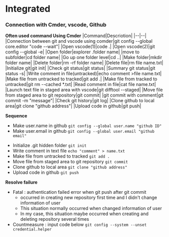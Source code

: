 # Integrated

### Connection with Cmder, vscode, Github

**Often used command Using Cmder**
|Command|Descriotion|
|--|--|
|Connection between git and vscode using comder|git config --global core.editor "code --wait"|
|Open vscode(1)|code .|
|Open vscode(2)|git config --global -e|
|Open folder|explorer .folder name|
|move to subfolder|cd folder name|
|Go up one folder level|cd ..|
|Make folder|mkdir folder name|
|Delete folder|rm -rf folder name|
|Delete file|rm file name.txt|
|Initialize git|git init|
|Check git status|git status|
|Summary git status|git status -s|
|Write comment in file(untracked)|echo comment >file name.txt|
|Make file from untracked to tracked|git add .|
|Make file from tracked to untracked|git rm --cached \*.txt|
|Read comment in file|cat file name.txt|
|Launch text file in staged area with vscode|git difftool --staged|
|Move file from staged area to git repository|git commit|
|git commit with comment|git commit -m "message"|
|Check git history|git log|
|Clone github to local area|git clone "github address"|
|Upload code in github|git push|

**Sequence**

- Make user.name in github
  `git config --global user.name "github ID"`
- Make user.email in github
  `git config --global user.email "github email"`

* Initialize .git hidden folder
  `git init`
* Write comment in text file
  `echo "comment" > name.txt`
* Make file from untracked to tracked
  `git add .`
* Move file from staged area to git repository
  `git commit`
* Clone github to local area
  `git clone "github address"`
* Upload code in github
  `git push`

**Resolve failure**

- Fatal : authentication failed error when git push after git commit
  - occurred in creating new repository first time and I didn't change information of user
  - This situation normally occurred when changed information of user
  - In my case, this situation maybe occurred when creating and deleting repository several times
- Countmeasure : input code below
  `git config --system --unset credential.helper`
